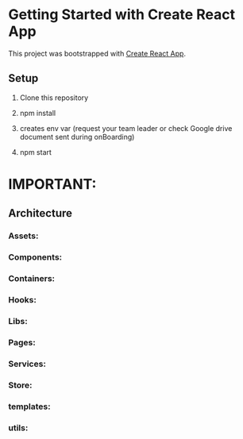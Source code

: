 # Getting Started with Create React App

This project was bootstrapped with [Create React App](https://github.com/facebook/create-react-app).

## Setup

1) Clone this repository

2) npm install

3) creates env var (request your team leader or check Google drive document sent during onBoarding)

3) npm start

# IMPORTANT:

## Architecture

### Assets:

### Components:

### Containers:

### Hooks:

### Libs:

### Pages:

### Services:

### Store:

### templates:

### utils: